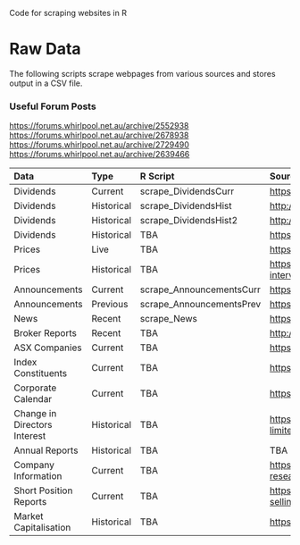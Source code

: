 Code for scraping websites in R  


# Raw Data
The following scripts scrape webpages from various sources and stores output in a CSV file.

### Useful Forum Posts
https://forums.whirlpool.net.au/archive/2552938
https://forums.whirlpool.net.au/archive/2678938
https://forums.whirlpool.net.au/archive/2729490
https://forums.whirlpool.net.au/archive/2639466

|Data         |Type | R Script  | Source |
|:---|:---|:---|:---|
|Dividends |Current| scrape_DividendsCurr | https://www.morningstar.com.au/Stocks/UpcomingDividends |
|Dividends |Historical| scrape_DividendsHist | http://www.sharedividends.com.au/NAB |
|Dividends |Historical| scrape_DividendsHist2 | http://dividends.com.au/dividend-history/?enter_code=NAB |
|Dividends |Historical| TBA | https://www.asx.com.au/asx/1/company/MQG/dividends |
|Prices |Live| TBA | https://www.asx.com.au/asx/1/share/NEA/ |
|Prices |Historical| TBA | https://www.asx.com.au/asx/1/share/ANZ/prices?interval=daily&count=500 |
|Announcements|Current| scrape_AnnouncementsCurr | https://www.asx.com.au/asx/statistics/todayAnns.do |
|Announcements |Previous |scrape_AnnouncementsPrev | https://www.asx.com.au/asx/statistics/prevBusDayAnns.do |
|News |Recent |scrape_News | https://www.morningstar.com.au/Stocks/SignalGDigest |
|Broker Reports |Recent |TBA | http://www.sharecafe.com.au/article.asp?a=ALP&p=1 |
|ASX Companies |Current |TBA | https://www.asx.com.au/asx/research/listedCompanies.do |
|Index Constituents |Current |TBA | https://www.marketindex.com.au/asx300 |
|Corporate Calendar |Current |TBA | https://www.morningstar.com.au/Stocks/CorpCalendar |
|Change in Directors Interest |Historical |TBA | https://www.investsmart.com.au/shares/asx-asx/asx-limited/change-in-directors-interest|
|Annual Reports |Historical |TBA | TBA |
|Company Information |Current |TBA | https://www.asx.com.au/asx/share-price-research/company/WBC |
|Short Position Reports |Current |TBA | https://asic.gov.au/regulatory-resources/markets/short-selling/short-position-reports-table/ |
|Market Capitalisation |Historical |TBA | https://www.asxlistedcompanies.com/ |

